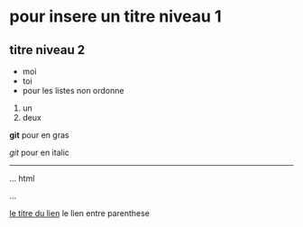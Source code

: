 # pour insere un titre niveau 1

## titre niveau 2

+ moi
+ toi
+ pour les listes non ordonne

1. un
2. deux

**git** pour en gras 

*git* pour en italic

--- 

... html
<html></html>
...

[le titre du lien](http://google.fr) le lien entre parenthese